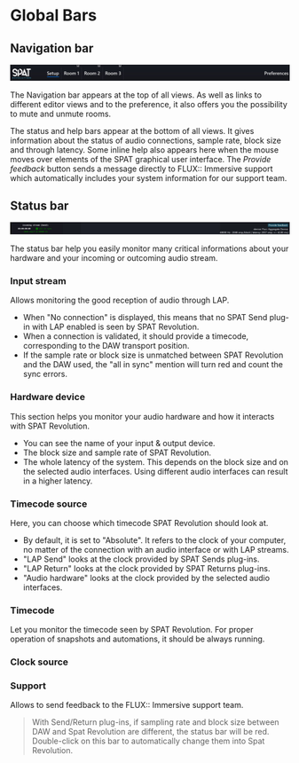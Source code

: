 # Global Bars

## Navigation bar

![](include/SpatRevolution_UserGuide_-070.jpg)

The Navigation bar appears at the top of all views. As well as links to different editor views and to the preference, it also offers you the possibility to mute and unmute rooms.

The status and help bars appear at the bottom of all views. It gives information about the status of audio connections, sample rate, block size and through latency. Some inline help also appears here when the mouse moves over elements of the SPAT graphical user interface. The _Provide feedback_ button sends a message directly to FLUX:: Immersive support which automatically includes your system information for our support team.

## Status bar

![](include/SpatRevolution_UserGuide_-072.jpg)

The status bar help you easily monitor many critical informations about your hardware and your incoming or outcoming audio stream.

### Input stream

Allows monitoring the good reception of audio through LAP.
+ When "No connection" is displayed, this means that no SPAT Send plug-in with LAP enabled is seen by SPAT Revolution.
+ When a connection is validated, it should provide a timecode, corresponding to the DAW transport position.
+ If the sample rate or block size is unmatched between SPAT Revolution and the DAW used, the "all in sync" mention will turn red and count the sync errors.

### Hardware device

This section helps you monitor your audio hardware and how it interacts with SPAT Revolution.

+ You can see the name of your input & output device.
+ The block size and sample rate of SPAT Revolution.
+ The whole latency of the system. This depends on the block size and on the selected audio interfaces. Using different audio interfaces can result in a higher latency.

### Timecode source

Here, you can choose which timecode SPAT Revolution should look at.

+ By default, it is set to "Absolute". It refers to the clock of your computer, no matter of the connection with an audio interface or with LAP streams.
+ "LAP Send" looks at the clock provided by SPAT Sends plug-ins.
+ "LAP Return" looks at the clock provided by SPAT Returns plug-ins.
+ "Audio hardware" looks at the clock provided by the selected audio interfaces.

### Timecode

Let you monitor the timecode seen by SPAT Revolution. For proper operation of snapshots and automations, it should be always running.
### Clock source

<!--NEED INFO-->

### Support

Allows to send feedback to the FLUX:: Immersive support team.

<!-- TODO: update the image -->

> With Send/Return plug-ins, if sampling rate and block size between DAW and Spat Revolution are different, the status bar will be red. Double-click on this bar to automatically change them into Spat Revolution.